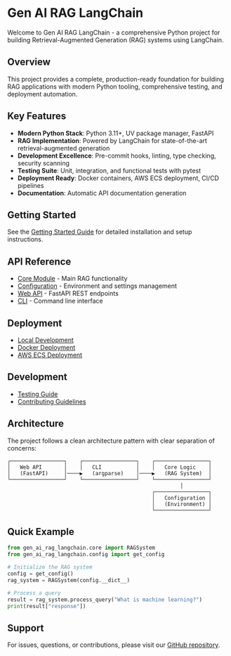 # Gen AI RAG LangChain

Welcome to Gen AI RAG LangChain - a comprehensive Python project for building Retrieval-Augmented Generation (RAG) systems using LangChain.

## Overview

This project provides a complete, production-ready foundation for building RAG applications with modern Python tooling, comprehensive testing, and deployment automation.

## Key Features

- **Modern Python Stack**: Python 3.11+, UV package manager, FastAPI
- **RAG Implementation**: Powered by LangChain for state-of-the-art retrieval-augmented generation
- **Development Excellence**: Pre-commit hooks, linting, type checking, security scanning
- **Testing Suite**: Unit, integration, and functional tests with pytest
- **Deployment Ready**: Docker containers, AWS ECS deployment, CI/CD pipelines
- **Documentation**: Automatic API documentation generation

## Getting Started

See the [Getting Started Guide](getting-started.md) for detailed installation and setup instructions.

## API Reference

- [Core Module](api/core.md) - Main RAG functionality
- [Configuration](api/config.md) - Environment and settings management
- [Web API](api/api.md) - FastAPI REST endpoints
- [CLI](api/cli.md) - Command line interface

## Deployment

- [Local Development](deployment/local.md)
- [Docker Deployment](deployment/docker.md)
- [AWS ECS Deployment](deployment/aws-ecs.md)

## Development

- [Testing Guide](testing.md)
- [Contributing Guidelines](contributing.md)

## Architecture

The project follows a clean architecture pattern with clear separation of concerns:

```
┌─────────────────┐    ┌─────────────────┐    ┌─────────────────┐
│   Web API       │    │   CLI           │    │   Core Logic    │
│   (FastAPI)     │────▶   (argparse)    │────▶   (RAG System)  │
└─────────────────┘    └─────────────────┘    └─────────────────┘
                                                       │
                                              ┌─────────────────┐
                                              │   Configuration │
                                              │   (Environment) │
                                              └─────────────────┘
```

## Quick Example

```python
from gen_ai_rag_langchain.core import RAGSystem
from gen_ai_rag_langchain.config import get_config

# Initialize the RAG system
config = get_config()
rag_system = RAGSystem(config.__dict__)

# Process a query
result = rag_system.process_query("What is machine learning?")
print(result["response"])
```

## Support

For issues, questions, or contributions, please visit our [GitHub repository](https://github.com/shyenuganti/gen_ai_rag_langchain).
